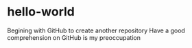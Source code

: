 # hello-world
Begining with GitHub to create another repository
Have a good comprehension on GitHub is my preoccupation
